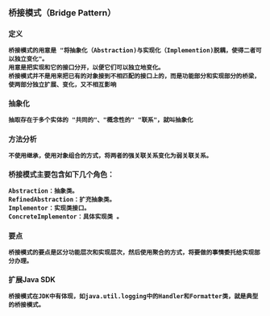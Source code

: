 <h3>桥接模式（Bridge Pattern）

<h4>定义

    桥接模式的用意是 "将抽象化（Abstraction)与实现化（Implemention)脱耦，使得二者可以独立变化"。
    用意是把实现和它的接口分开，以便它们可以独立地变化。
    桥接模式并不是用来把已有的对象接到不相匹配的接口上的，而是功能部分和实现部分的桥梁，使两部分独立扩展、变化，又不相互影响

<h4>抽象化

    抽取存在于多个实体的 "共同的"、"概念性的" "联系"，就叫抽象化

<h4>方法分析

    不使用继承，使用对象组合的方式，将两者的强关联关系变化为弱关联关系。

<h4>桥接模式主要包含如下几个角色：

    Abstraction：抽象类。 
    RefinedAbstraction：扩充抽象类。 
    Implementor：实现类接口。 
    ConcreteImplementor：具体实现类 。 

<h4>要点

    桥接模式的要点是区分功能层次和实现层次，然后使用聚合的方式，将要做的事情委托给实现部分办理。

<h4>扩展Java SDK
    
    桥接模式在JDK中有体现，如java.util.logging中的Handler和Formatter类，就是典型的桥接模式。